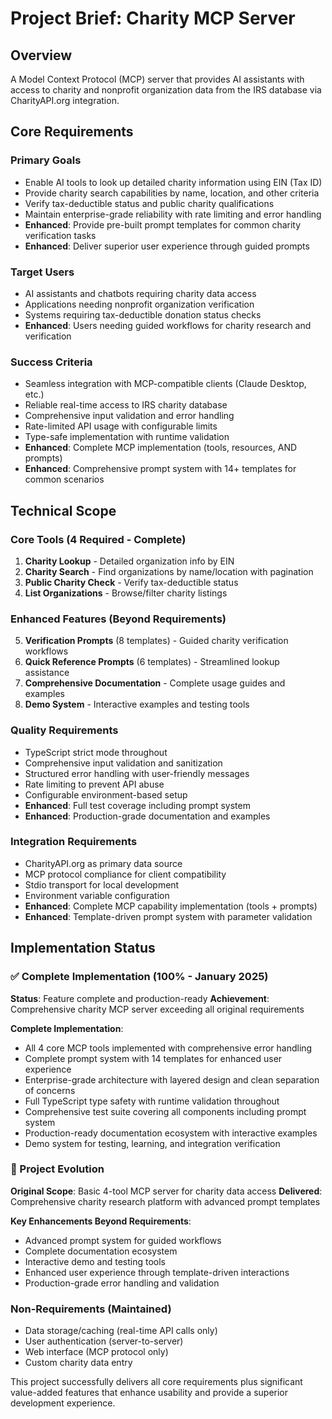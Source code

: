 # Project Brief: Charity MCP Server

## Overview
A Model Context Protocol (MCP) server that provides AI assistants with access to charity and nonprofit organization data from the IRS database via CharityAPI.org integration.

## Core Requirements

### Primary Goals
- Enable AI tools to look up detailed charity information using EIN (Tax ID)
- Provide charity search capabilities by name, location, and other criteria
- Verify tax-deductible status and public charity qualifications
- Maintain enterprise-grade reliability with rate limiting and error handling
- **Enhanced**: Provide pre-built prompt templates for common charity verification tasks
- **Enhanced**: Deliver superior user experience through guided prompts

### Target Users
- AI assistants and chatbots requiring charity data access
- Applications needing nonprofit organization verification
- Systems requiring tax-deductible donation status checks
- **Enhanced**: Users needing guided workflows for charity research and verification

### Success Criteria
- Seamless integration with MCP-compatible clients (Claude Desktop, etc.)
- Reliable real-time access to IRS charity database
- Comprehensive input validation and error handling
- Rate-limited API usage with configurable limits
- Type-safe implementation with runtime validation
- **Enhanced**: Complete MCP implementation (tools, resources, AND prompts)
- **Enhanced**: Comprehensive prompt system with 14+ templates for common scenarios

## Technical Scope

### Core Tools (4 Required - Complete)
1. **Charity Lookup** - Detailed organization info by EIN
2. **Charity Search** - Find organizations by name/location with pagination
3. **Public Charity Check** - Verify tax-deductible status
4. **List Organizations** - Browse/filter charity listings

### Enhanced Features (Beyond Requirements)
5. **Verification Prompts** (8 templates) - Guided charity verification workflows
6. **Quick Reference Prompts** (6 templates) - Streamlined lookup assistance
7. **Comprehensive Documentation** - Complete usage guides and examples
8. **Demo System** - Interactive examples and testing tools

### Quality Requirements
- TypeScript strict mode throughout
- Comprehensive input validation and sanitization
- Structured error handling with user-friendly messages
- Rate limiting to prevent API abuse
- Configurable environment-based setup
- **Enhanced**: Full test coverage including prompt system
- **Enhanced**: Production-grade documentation and examples

### Integration Requirements
- CharityAPI.org as primary data source
- MCP protocol compliance for client compatibility
- Stdio transport for local development
- Environment variable configuration
- **Enhanced**: Complete MCP capability implementation (tools + prompts)
- **Enhanced**: Template-driven prompt system with parameter validation

## Implementation Status

### ✅ Complete Implementation (100% - January 2025)
**Status**: Feature complete and production-ready
**Achievement**: Comprehensive charity MCP server exceeding all original requirements

**Complete Implementation**:
- All 4 core MCP tools implemented with comprehensive error handling
- Complete prompt system with 14 templates for enhanced user experience
- Enterprise-grade architecture with layered design and clean separation of concerns
- Full TypeScript type safety with runtime validation throughout
- Comprehensive test suite covering all components including prompt system
- Production-ready documentation ecosystem with interactive examples
- Demo system for testing, learning, and integration verification

### 🎯 Project Evolution
**Original Scope**: Basic 4-tool MCP server for charity data access
**Delivered**: Comprehensive charity research platform with advanced prompt templates

**Key Enhancements Beyond Requirements**:
- Advanced prompt system for guided workflows
- Complete documentation ecosystem
- Interactive demo and testing tools
- Enhanced user experience through template-driven interactions
- Production-grade error handling and validation

### Non-Requirements (Maintained)
- Data storage/caching (real-time API calls only)
- User authentication (server-to-server)
- Web interface (MCP protocol only)
- Custom charity data entry

This project successfully delivers all core requirements plus significant value-added features that enhance usability and provide a superior development experience.
